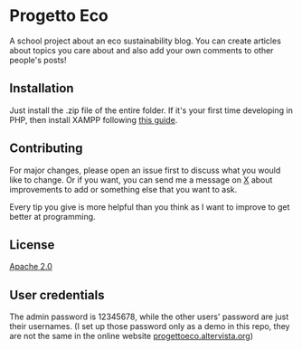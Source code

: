 # Progetto Eco

A school project about an eco sustainability blog. You can create articles about topics you care about and also add your own comments to other people's posts!

## Installation

Just install the .zip file of the entire folder. If it's your first time developing in PHP, then install XAMPP following [this guide](https://www.freecodecamp.org/news/how-to-get-started-with-php/#what-is-xampp).

## Contributing

For major changes, please open an issue first
to discuss what you would like to change. Or if you want, you can send me a message on [X](https://x.com/giova2217) about improvements to add or something else that you want to ask.

Every tip you give is more helpful than you think as I want to improve to get better at programming.

## License

[Apache 2.0](https://choosealicense.com/licenses/apache-2.0/)

## User credentials

The admin password is 12345678, while the other users' password are just their usernames. (I set up those password only as a demo in this repo, they are not the same in the online website [progettoeco.altervista.org](progettoeco.altervista.org))
